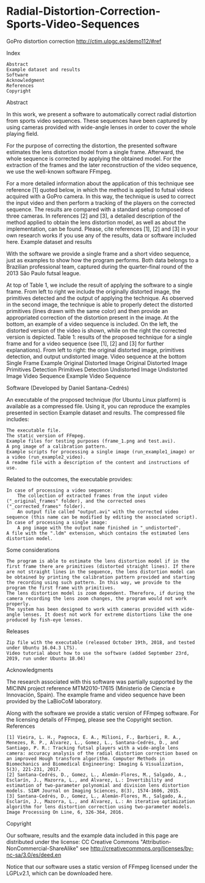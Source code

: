 # Radial-Distortion-Correction-Sports-Video-Sequences
GoPro distortion correction
http://ctim.ulpgc.es/demo112/#ref


Index

    Abstract
    Example dataset and results
    Software
    Acknowledgment
    References
    Copyright

Abstract

In this work, we present a software to automatically correct radial distortion from sports video sequences. These sequences have been captured by using cameras provided with wide-angle lenses in order to cover the whole playing field.

For the purpose of correcting the distortion, the presented software estimates the lens distortion model from a single frame. Afterward, the whole sequence is corrected by applying the obtained model. For the extraction of the frames and the later reconstruction of the video sequence, we use the well-known software FFmpeg.

For a more detailed information about the application of this technique see reference [1] quoted below, in which the method is applied to futsal videos acquired with a GoPro camera. In this way, the technique is used to correct the input video and then perform a tracking of the players on the corrected sequence. The results are compared with a standard setup composed of three cameras. In references [2] and [3], a detailed description of the method applied to obtain the lens distortion model, as well as about the implementation, can be found. Please, cite references [1], [2] and [3] in your own research works if you use any of the results, data or software included here.
Example dataset and results

With the software we provide a single frame and a short video sequence, just as examples to show how the program performs. Both data belongs to a Brazilian professional team, captured during the quarter-final round of the 2013 São Paulo futsal league.

At top of Table 1, we include the result of applying the software to a single frame. From left to right we include the originally distorted image, the primitives detected and the output of applying the technique. As observed in the second image, the technique is able to properly detect the distorted primitives (lines drawn with the same color) and then provide an appropriated correction of the distortion present in the image. At the bottom, an example of a video sequence is included. On the left, the distorted version of the video is shown, while on the right the corrected version is depicted.
Table 1: results of the proposed technique for a single frame and for a video sequence (see [1], [2] and [3] for further explanations). From left to right: the original distorted image, primitives detection, and output undistorted image. Video sequence at the bottom Single Frame Example
Original Distorted Image
Original Distorted Image 	Primitives Detection
Primitives Detection 	Undistorted Image
Undistorted Image
Video Sequence Example
Video Sequence

Software
(Developed by Daniel Santana-Cedrés)

An executable of the proposed technique (for Ubuntu Linux platform) is available as a compressed file. Using it, you can reproduce the examples presented in section Example dataset and results. The compressed file includes:

    The executable file.
    The static version of FFmpeg.
    Example files for testing purposes (frame_1.png and test.avi).
    A png image of a calibration pattern.
    Example scripts for processing a single image (run_example1_image) or a video (run_example2_video).
    A readme file with a description of the content and instructions of use.

Related to the outcomes, the executable provides:

    In case of processing a video sequence:
        The collection of extracted frames from the input video ("_original_frames" folder), and the corrected ones ("_corrected_frames" folder).
        An output file called "output.avi" with the corrected video sequence (this name can be modified by editing the associated script).
    In case of processing a single image:
        A png image with the output name finished in "_undistorted".
    A file with the ".ldm" extension, which contains the estimated lens distortion model.

Some considerations

    The program is able to estimate the lens distortion model if in the first frame there are primitives (distorted straight lines). If there are not straight lines in the sequence, the lens distortion model can be obtained by printing the calibration pattern provided and starting the recording using such pattern. In this way, we provide to the program the first frame with primitives.
    The lens distortion model is zoom dependent. Therefore, if during the camera recording the lens zoom changes, the program would not work properly.
    The system has been designed to work with cameras provided with wide-angle lenses. It doest not work for extreme distortions like the one produced by fish-eye lenses.

Releases

    Zip file with the executable (released October 19th, 2018, and tested under Ubuntu 16.04.3 LTS).
    Video tutorial about how to use the software (added September 23rd, 2019, run under Ubuntu 18.04)

Acknowledgments

The research associated with this software was partially supported by the MICINN project reference MTM2010-17615 (Ministerio de Ciencia e Innovación, Spain). The example frame and video sequence have been provided by the LaBioCoM laboratory.

Along with the software we provide a static version of FFmpeg software. For the licensing details of FFmpeg, please see the Copyright section.
References

    [1] Vieira, L. H., Pagnoca, E. A., Milioni, F., Barbieri, R. A., Menezes, R. P., Alvarez, L., Gomez, L., Santana-Cedrés, D., and Santiago, P. R.: Tracking futsal players with a wide-angle lens camera: accuracy analysis of the radial distortion correction based on an improved Hough transform algorithm. Computer Methods in Biomechanics and Biomedical Engineering: Imaging & Visualization, 5(3), 221-231, 2017.
    [2] Santana-Cedrés, D., Gomez, L., Alemán-Flores, M., Salgado, A., Esclarín, J., Mazorra, L., and Alvarez, L.: Invertibility and estimation of two-parameter polynomial and division lens distortion models. SIAM Journal on Imaging Sciences, 8(3), 1574-1606, 2015.
    [3] Santana-Cedrés, D., Gomez, L., Alemán-Flores, M., Salgado, A., Esclarín, J., Mazorra, L., and Alvarez, L.: An iterative optimization algorithm for lens distortion correction using two-parameter models. Image Processing On Line, 6, 326-364, 2016.

Copyright

Our software, results and the example data included in this page are distributed under the license: CC Creative Commons "Attribution-NonCommercial-ShareAlike" see http://creativecommons.org/licenses/by-nc-sa/3.0/es/deed.en

Notice that our software uses a static version of FFmpeg licensed under the LGPLv2.1, which can be downloaded here.

